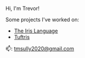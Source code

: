 

<!--
**tsully02/tsully02** is a ✨ _special_ ✨ repository because its `README.md` (this file) appears on your GitHub profile.

Here are some ideas to get you started:

- 🔭 I’m currently working on ...
- 🌱 I’m currently learning ...
- 👯 I’m looking to collaborate on ...
- 🤔 I’m looking for help with ...
- 💬 Ask me about ...
- 📫 How to reach me: ...
- 😄 Pronouns: ...
- ⚡ Fun fact: ...
-->

Hi, I'm Trevor!

<!--
I'm currently working on Project HAL (here's our work-in-progress [documentation](project-hybrot.github.io))
-->
Some projects I've worked on:
  - [The Iris Language](https://github.com/The-Iris-Language/Iris)
  - [Tuftris](https://github.com/tsully02/Tuftris)

📫: tmsully2020@gmail.com


